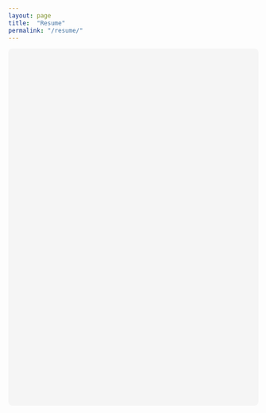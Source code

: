 ```yaml
---
layout: page
title:  "Resume"
permalink: "/resume/"
---
```


<div class="canva-embed" data-design-id="DADvaw6Ro-A" data-height-ratio="1.4143" style="padding:141.4286% 5px 5px 5px;background:rgba(0,0,0,0.03);border-radius:8px;"></div><script async src="https:&#x2F;&#x2F;sdk.canva.com&#x2F;v1&#x2F;embed.js"></script>
